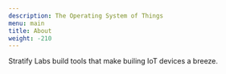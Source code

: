 ```yaml
---
description: The Operating System of Things
menu: main
title: About
weight: -210
---
```


Stratify Labs build tools that make builing IoT devices a breeze.
